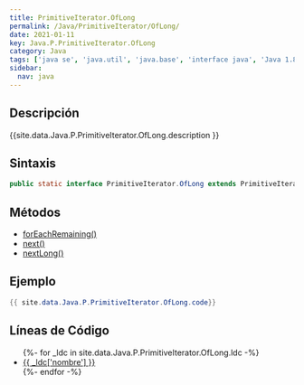 ```yaml
---
title: PrimitiveIterator.OfLong
permalink: /Java/PrimitiveIterator/OfLong/
date: 2021-01-11
key: Java.P.PrimitiveIterator.OfLong
category: Java
tags: ['java se', 'java.util', 'java.base', 'interface java', 'Java 1.8']
sidebar: 
  nav: java
---
```


## Descripción
{{site.data.Java.P.PrimitiveIterator.OfLong.description }}

## Sintaxis
~~~java
public static interface PrimitiveIterator.OfLong extends PrimitiveIterator<Long,LongConsumer>
~~~

## Métodos
* [forEachRemaining()](/Java/PrimitiveIterator/OfLong/forEachRemaining)
* [next()](/Java/PrimitiveIterator/OfLong/next)
* [nextLong()](/Java/PrimitiveIterator/OfLong/nextLong)

## Ejemplo
~~~java
{{ site.data.Java.P.PrimitiveIterator.OfLong.code}}
~~~

## Líneas de Código
<ul>
{%- for _ldc in site.data.Java.P.PrimitiveIterator.OfLong.ldc -%}
   <li>
       <a href="{{_ldc['url'] }}">{{ _ldc['nombre'] }}</a>
   </li>
{%- endfor -%}
</ul>
